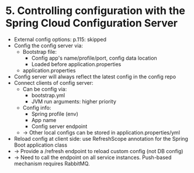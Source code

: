 # 5. Controlling configuration with the Spring Cloud Configuration Server
- External config options: p.115: skipped
- Config the config server via:
  - Bootstrap file:
    - Config app's name/profile/port, config data location
    - Loaded before application.properties
  - application.properties
- Config server will always reflect the latest config in the config repo
- Connect clients of config server:
  - Can be config via:
    - bootstrap.yml
    - JVM run arguments: higher priority
  - Config info:
    - Spring profile (env)
    - App name
    - Config server endpoint
  - -> Other local configs can be stored in application.properties/yml
- Reload config at client side: use RefreshScope annotation for the Spring Boot application class
- -> Provide a /refresh endpoint to reload custom config (not DB config)
- -> Need to call the endpoint on all service instances. Push-based mechanism requires RabbitMQ.